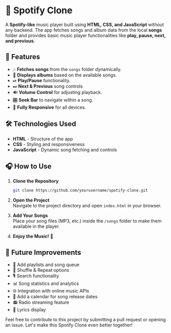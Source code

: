 # 🎵 Spotify Clone  

A **Spotify-like** music player built using **HTML, CSS, and JavaScript** without any backend. The app fetches songs and album data from the local **songs** folder and provides basic music player functionalities like **play, pause, next, and previous**.  

## 🚀 Features  

- 🎶 **Fetches songs** from the `songs` folder dynamically.  
- 📀 **Displays albums** based on the available songs.  
- ⏯ **Play/Pause** functionality.  
- ⏭ **Next & Previous** song controls
- 🔊 **Volume Control** for adjusting playback.  
- 🎛 **Seek Bar** to navigate within a song.  
- 📱 **Fully Responsive** for all devices.  



## 🛠 Technologies Used  

- **HTML** - Structure of the app  
- **CSS** - Styling and responsiveness  
- **JavaScript** - Dynamic song fetching and controls  

## 🎧 How to Use  

1. **Clone the Repository**  
   ```bash
   git clone https://github.com/yourusername/spotify-clone.git
   ```

2. **Open the Project**  
   Navigate to the project directory and open `index.html` in your browser.

3. **Add Your Songs**  
   Place your song files (MP3, etc.) inside the `/songs` folder to make them available in the player.

4. **Enjoy the Music!** 🎵

## 🔮 Future Improvements  

- 🎼 Add playlists and song queue
- 🔀 Shuffle & Repeat options
- 🎙 Search functionality
- 📊 Song statistics and analytics
- 🌐 Integration with online music APIs
- 📅 Add a calendar for song release dates
- 📻 Radio streaming feature
- 📝 Lyrics display

Feel free to contribute to this project by submitting a pull request or opening an issue. Let's make this Spotify Clone even better together!
